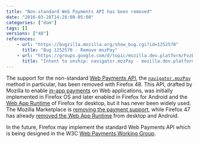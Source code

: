 ```yaml
---
title: "Non-standard Web Payments API has been removed"
date: "2016-03-28T14:28:00-05:00"
categories: ["dom"]
tags: []
versions: ["48"]
references:
    - url: "https://bugzilla.mozilla.org/show_bug.cgi?id=1252570"
      title: "Bug 1252570 - Remove mozPay"
    - url: "https://groups.google.com/d/topic/mozilla.dev.platform/FvzDoaPGQ3g/discussion"
      title: "Intent to unship: navigator.mozPay - mozilla.dev.platform"
---
```

The support for the non-standard [Web Payments API](https://wiki.mozilla.org/WebAPI/WebPayment), the [`navigator.mozPay`](https://developer.mozilla.org/en-US/docs/Web/API/Navigator/mozPay) method in particular, has been removed with Firefox 48. This API, drafted by Mozilla to enable [in-app payments](https://developer.mozilla.org/en-US/Marketplace/Monetization/In-app_payments_section/mozPay_iap) on Web applications, was initially implemented in Firefox OS and later enabled in Firefox for Android and the [Web App Runtime](https://developer.mozilla.org/en-US/Apps/Build/Architecture) of Firefox for desktop, but it has never been widely used. The Mozilla Marketplace is [removing the payment support](https://wiki.mozilla.org/Marketplace#Upcoming_Changes_to_Marketplace), while Firefox 47 has already [removed the Web App Runtime](https://www.fxsitecompat.com/en-CA/docs/2016/web-app-runtime-has-been-removed-from-firefox-for-desktop-and-android/) from desktop and Android.

In the future, Firefox may implement the standard Web Payments API which is being designed in the W3C [Web Payments Working Group](https://www.w3.org/Payments/WG/).
